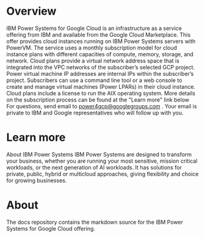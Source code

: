 # Overview
IBM Power Systems for Google Cloud is an infrastructure as a service offering from IBM and available from the Google Cloud Marketplace. This offer provides cloud instances running on IBM Power Systems servers with PowerVM. The service uses a monthly subscription model for cloud instance plans with different capacities of compute, memory, storage, and network.
Cloud plans provide a virtual network address space that is integrated into the VPC networks of the subscriber’s selected GCP project. Power virtual machine IP addresses are internal IPs within the subscriber’s project. Subscribers can use a command line tool or a web console to create and manage virtual machines (Power LPARs) in their cloud instance. Cloud plans include a license to run the AIX operating system. More details on the subscription process can be found at the "Learn more" link below
For questions, send email to power4gcp@googlegroups.com . Your email is private to IBM and Google representatives who will follow up with you.

# Learn more 
About IBM Power Systems
IBM Power Systems are designed to transform your business, whether you are running your most sensitive, mission critical workloads, or the next generation of AI workloads. It has solutions for private, public, hybrid or multicloud approaches, giving flexibility and choice for growing businesses.

# About
The docs repository contains the markdown source for the IBM Power Systems for Google Cloud offering. 

